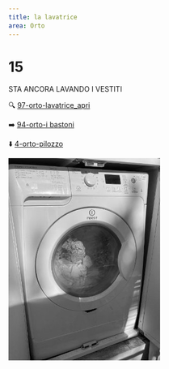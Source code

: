 ```yaml
---
title: la lavatrice
area: Orto
---
```

# 15
STA ANCORA LAVANDO I VESTITI

🔍  [97-orto-lavatrice_apri](97-orto-lavatrice_apri.md)

➡️ [94-orto-i bastoni](94-orto-i%20bastoni.md)

⬇️ [4-orto-pilozzo](4-orto-pilozzo.md)

![foto_36](../_assets/preview/foto_36.jpg)